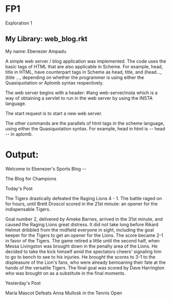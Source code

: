 # FP1
Exploration 1

## My Library: web_blog.rkt

My name: Ebenezer Ampadu



A simple web server / blog application was implemented. The code uses the basic tags of HTML that are also applicable in Scheme.
For example, head, title in HTML, have counterpart tags in Scheme  as head, title, and (head..., (title ..., depending on whether the programmer is using either the 
Quasiquotation or Aplomb syntax respectively.

The web server begins with a header: #lang web-server/insta which is a way of obtaining a servlet
to run in the web server by using the INSTA language.

The start request is to start a new web server.

The other commands are the parallels of html tags in the scheme language, using either the Quasiquotation
syntax. For example, head in html is -- head -- in aplomb.

Output:
==========
Welcome to Ebenezer's Sports Blog --

The Blog for Champions

Today's Post

The Tigers drastically defeated the Raging Lions 4 - 1. The battle raged on for hours, until Brett Droscol scored in the 21st minute: an opener for the indispensable Tigers.

Goal number 2, delivered by Ameke Barnes, arrived in the 31st minute, and caused the Raging Lions great distress. It did not take long before Rikard Helmot dribbled from the midfield everyone in sight, including the goal keeper for the Tigers to get an opener for the Lions. The score became 2-1 in favor of the Tigers. The game retired a little until the second half, when Messa Livingston was brought down in the penalty area of the Lions. He decided to take the kick himself amid the spectators cheers' signaling him to go to bench to see to his injuries. He brought the scores to 3-1 to the displeasure of the Lion's fans, who were already bemoaning their fate at the hands of the versatile Tigers. The final goal was scored by Dave Harrington who was brought on as a substitute in the final moments.


Yesterday's Post


Maria Mascot Defeats Anna Mullosk in the Tennis Open
